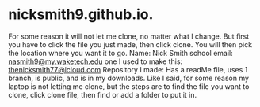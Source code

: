 # nicksmith9.github.io.
For some reason it will not let me clone, no matter what I change. But first you have to click the file you just made, then click clone. You will then pick the location where you want it to go.
Name: Nick Smith
school email: nasmith9@my.waketech.edu
one I used to make this: thenicksmith77@icloud.com
Repository I made: Has a readMe file, uses 1 branch, is public, and is in my downloads.
Like I said, for some reason my laptop is not letting me clone, but the steps are to find the file you want to clone, click clone file, then find or add a folder to put it in.

